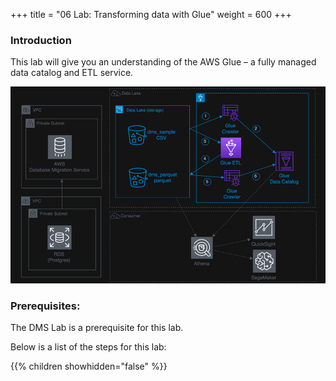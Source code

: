 +++
title = "06 Lab: Transforming data with Glue"
weight = 600
+++


### Introduction

This lab will give you an understanding of the AWS Glue – a fully managed data catalog and ETL service.

![](../600/images/1.png) 


### Prerequisites:

The DMS Lab is a prerequisite for this lab.

Below is a list of the steps for this lab:

{{% children showhidden="false" %}}